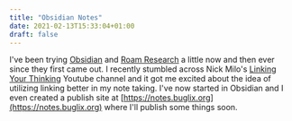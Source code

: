 ```yaml
---
title: "Obsidian Notes"
date: 2021-02-13T15:33:04+01:00
draft: false
---
```


I've been trying [Obsidian](https://obsidian.md) and [Roam Research](https://roamresearch.com) a little now and then ever since they first came out. I recently stumbled across Nick Milo's [Linking Your Thinking](https://www.youtube.com/channel/UC85D7ERwhke7wVqskV_DZUA) Youtube channel and it got me excited about the idea of utilizing linking better in my note taking. I've now started in Obsidian and I even created a publish site at [https://notes.buglix.org](https://notes.buglix.org) where I'll publish some things soon.